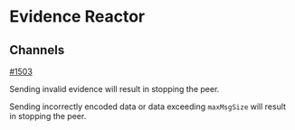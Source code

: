 # Evidence Reactor

## Channels

[#1503](https://github.com/chainpoint/tendermint/issues/1503)

Sending invalid evidence will result in stopping the peer.

Sending incorrectly encoded data or data exceeding `maxMsgSize` will result
in stopping the peer.
